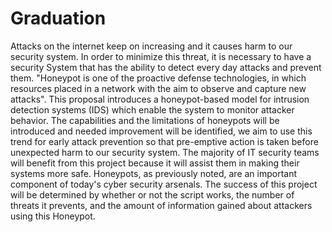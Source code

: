 # Graduation
Attacks on the internet keep on increasing and it causes harm to our security system. In order to minimize this threat, it is necessary to have a security System that has the ability to detect every day attacks and prevent them. "Honeypot is one of the proactive defense technologies, in which resources placed in a network with the aim to observe and capture new attacks". This proposal introduces a honeypot-based model for intrusion detection systems (IDS) which enable the system to monitor attacker behavior. The capabilities and the limitations of honeypots will be introduced and needed improvement will be identified, we aim to use this trend for early attack prevention so that pre-emptive action is taken before unexpected harm to our security system. The majority of IT security teams will benefit from this project because it will assist them in making their systems more safe. Honeypots, as previously noted, are an important component of today's cyber security arsenals. The success of this project will be determined by whether or not the script works, the number of threats it prevents, and the amount of information gained about attackers using this Honeypot.
 
